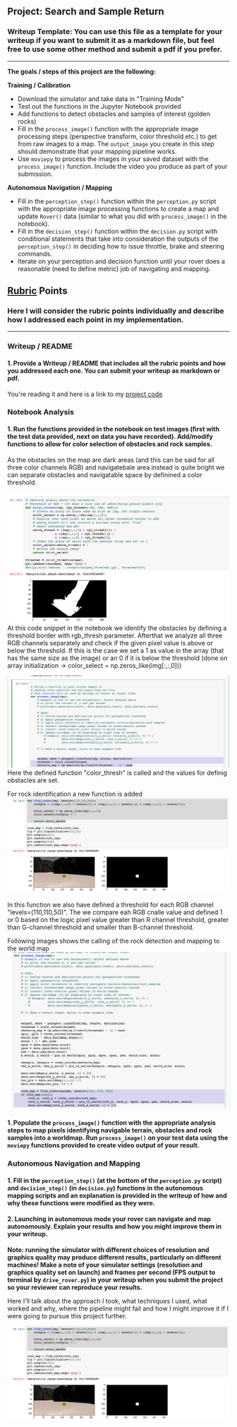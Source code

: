 ## Project: Search and Sample Return
### Writeup Template: You can use this file as a template for your writeup if you want to submit it as a markdown file, but feel free to use some other method and submit a pdf if you prefer.

---


**The goals / steps of this project are the following:**  

**Training / Calibration**  

* Download the simulator and take data in "Training Mode"
* Test out the functions in the Jupyter Notebook provided
* Add functions to detect obstacles and samples of interest (golden rocks)
* Fill in the `process_image()` function with the appropriate image processing steps (perspective transform, color threshold etc.) to get from raw images to a map.  The `output_image` you create in this step should demonstrate that your mapping pipeline works.
* Use `moviepy` to process the images in your saved dataset with the `process_image()` function.  Include the video you produce as part of your submission.

**Autonomous Navigation / Mapping**

* Fill in the `perception_step()` function within the `perception.py` script with the appropriate image processing functions to create a map and update `Rover()` data (similar to what you did with `process_image()` in the notebook). 
* Fill in the `decision_step()` function within the `decision.py` script with conditional statements that take into consideration the outputs of the `perception_step()` in deciding how to issue throttle, brake and steering commands. 
* Iterate on your perception and decision function until your rover does a reasonable (need to define metric) job of navigating and mapping.  

[//]: # (Image References)

[image1]: ./misc/color_thresholdin.png
[image2]: ./misc/color_thresholdin_2.png
[image3]: ./misc/rock_detection.png
[image4]: ./misc/rock_detection_2.png

[image5]: ./calibration_images/example_grid1.jpg
[image5]: ./calibration_images/example_rock1.jpg 

## [Rubric](https://review.udacity.com/#!/rubrics/916/view) Points
### Here I will consider the rubric points individually and describe how I addressed each point in my implementation.  

---
### Writeup / README

#### 1. Provide a Writeup / README that includes all the rubric points and how you addressed each one.  You can submit your writeup as markdown or pdf.  

You're reading it and here is a link to my [project code](https://github.com/mathiasvkaiz/robond-search-and-sample-return-p1/code/Search_And_Sample_Return.ipynb)

### Notebook Analysis
#### 1. Run the functions provided in the notebook on test images (first with the test data provided, next on data you have recorded). Add/modify functions to allow for color selection of obstacles and rock samples.
As the obstacles on the map are dark areas (and this can be said for all three color channels RGB) and navigatebale area instead is quite bright we can separate obstacles and navigatable space by definined a color threshold.

![alt text][image1]
At this code snippet in the notebook we identify the obstacles by defining a threshold border with rgb_thresh parameter. Afterthat we analyze all three RGB channels separately and check if the given pixel value is above or below the threshold. If this is the case we set a 1 as value in the array (that has the same size as the image) or an 0 if it is below the threshold (done on array initialization -> color_select = np.zeros_like(img[:,:,0]))

![alt text][image2]
Here the defined function "color_thresh" is called and the values for definig obstacles are set.


For rock identification a new function is added
![alt text][image3]

In this function we also have defined a threshold for each RGB channel "levels=(110,110,50)".
The we compare eah RGB cnalle value and defined 1 or 0 based on the logic
pixel value greater than R channel threshold, greater than G-channel threshold and smaller than B-channel threshold.


Following images shows the calling of the rock detection and mapping to the world map
![alt text][image4]


#### 1. Populate the `process_image()` function with the appropriate analysis steps to map pixels identifying navigable terrain, obstacles and rock samples into a worldmap.  Run `process_image()` on your test data using the `moviepy` functions provided to create video output of your result. 

### Autonomous Navigation and Mapping

#### 1. Fill in the `perception_step()` (at the bottom of the `perception.py` script) and `decision_step()` (in `decision.py`) functions in the autonomous mapping scripts and an explanation is provided in the writeup of how and why these functions were modified as they were.


#### 2. Launching in autonomous mode your rover can navigate and map autonomously.  Explain your results and how you might improve them in your writeup.  

**Note: running the simulator with different choices of resolution and graphics quality may produce different results, particularly on different machines!  Make a note of your simulator settings (resolution and graphics quality set on launch) and frames per second (FPS output to terminal by `drive_rover.py`) in your writeup when you submit the project so your reviewer can reproduce your results.**

Here I'll talk about the approach I took, what techniques I used, what worked and why, where the pipeline might fail and how I might improve it if I were going to pursue this project further.  



![alt text][image3]


